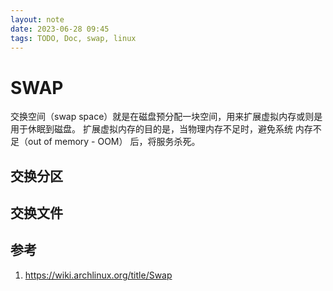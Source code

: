 ```yaml
---
layout: note
date: 2023-06-28 09:45
tags: TODO, Doc, swap, linux
---
```


# SWAP

交换空间（swap space）就是在磁盘预分配一块空间，用来扩展虚拟内存或则是用于休眠到磁盘。
扩展虚拟内存的目的是，当物理内存不足时，避免系统 内存不足（out of memory - OOM） 后，将服务杀死。

## 交换分区

## 交换文件

## 参考

1. https://wiki.archlinux.org/title/Swap

